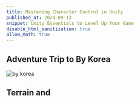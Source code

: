 ```yaml
---
title: Mastering Character Control in Unity 
published_at: 2024-09-13
snippet: Unity Essentials to Level Up Your Game
disable_html_sanitization: true
allow_math: true
---
```


## Adventure Trip to By Korea
![by korea](bykorea.jpg)


## Terrain and 